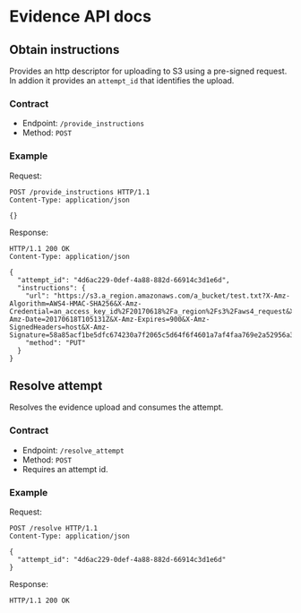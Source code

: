 # Evidence API docs

## Obtain instructions

Provides an http descriptor for uploading to S3 using a pre-signed request. In addion it provides an ``attempt_id`` that identifies the upload.

### Contract

- Endpoint: ``/provide_instructions``
- Method: ``POST``

### Example

Request:

```
POST /provide_instructions HTTP/1.1
Content-Type: application/json

{}
```

Response:

```
HTTP/1.1 200 OK
Content-Type: application/json

{
  "attempt_id": "4d6ac229-0def-4a88-882d-66914c3d1e6d",
  "instructions": {
    "url": "https://s3.a_region.amazonaws.com/a_bucket/test.txt?X-Amz-Algorithm=AWS4-HMAC-SHA256&X-Amz-Credential=an_access_key_id%2F20170618%2Fa_region%2Fs3%2Faws4_request&X-Amz-Date=20170618T105131Z&X-Amz-Expires=900&X-Amz-SignedHeaders=host&X-Amz-Signature=58a85acf1be5dfc674230a7f2065c5d64f6f4601a7af4faa769e2a52956a35b6",
    "method": "PUT"
  }
}
```


## Resolve attempt

Resolves the evidence upload and consumes the attempt.

### Contract

- Endpoint: ``/resolve_attempt``
- Method: ``POST``
- Requires an attempt id.

### Example

Request:

```
POST /resolve HTTP/1.1
Content-Type: application/json

{
  "attempt_id": "4d6ac229-0def-4a88-882d-66914c3d1e6d"
}
```

Response:

```
HTTP/1.1 200 OK
```

